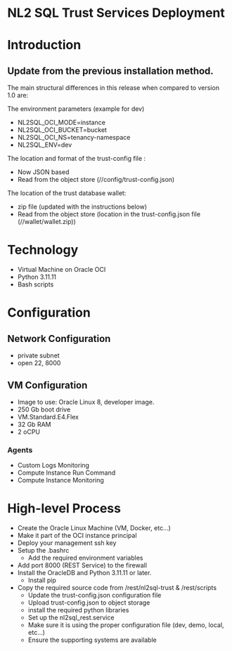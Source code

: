 # NL2 SQL Trust Services Deployment

# Introduction
## Update from the previous installation method.
The main structural differences in this release when compared to version 1.0 are:

The environment parameters (example for dev)
+ NL2SQL_OCI_MODE=instance
+ NL2SQL_OCI_BUCKET=bucket
+ NL2SQL_OCI_NS=tenancy-namespace
+ NL2SQL_ENV=dev

The location and format of the trust-config file :
+ Now JSON based
+ Read from the object store (<bucket>/<env>/config/trust-config.json)

The location of the trust database wallet:
+ zip file (updated with the instructions below)
+ Read from the object store (location in the trust-config.json file (<bucket>/<env>/wallet/wallet.zip))

# Technology
+ Virtual Machine on Oracle OCI
+ Python 3.11.11
+ Bash scripts

# Configuration

## Network Configuration

+ private subnet
+ open 22, 8000

## VM Configuration
+ Image to use: Oracle Linux 8, developer image. 
+ 250 Gb boot drive
+ VM.Standard.E4.Flex
+ 32 Gb RAM
+ 2 oCPU
### Agents
+ Custom Logs Monitoring
+ Compute Instance Run Command
+ Compute Instance Monitoring

# High-level Process
- Create the Oracle Linux Machine (VM, Docker, etc...)
- Make it part of the OCI instance principal
- Deploy your management ssh key
- Setup the .bashrc
  - Add the required environment variables
- Add port 8000 (REST Service) to the firewall
- Install the OracleDB and Python 3.11.11 or later.
  - Install pip
- Copy the required source code from /rest/nl2sql-trust & /rest/scripts
  - Update the trust-config.json configuration file
  - Upload trust-config.json to object storage
  - install the required python libraries
  - Set up the nl2sql_rest.service
  - Make sure it is using the proper configuration file (dev, demo, local, etc...)
  - Ensure the supporting systems are available